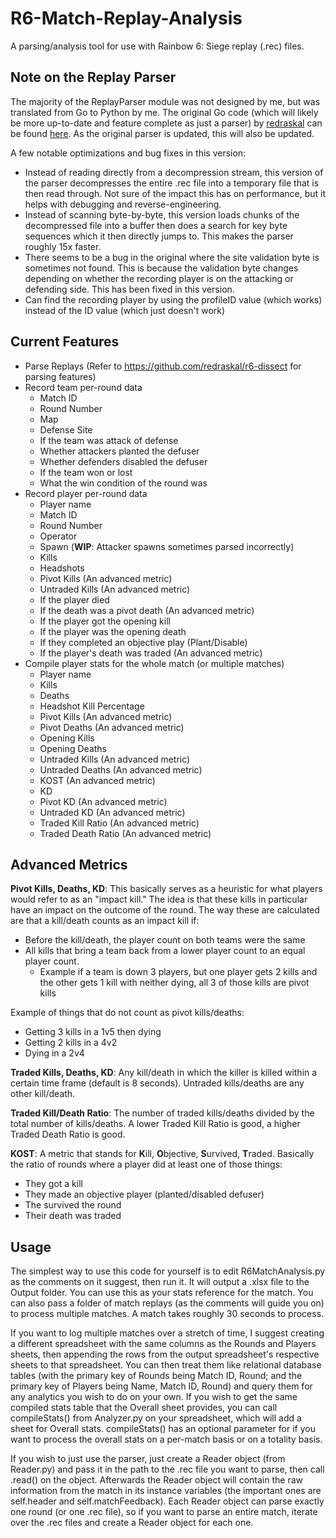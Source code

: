 # R6-Match-Replay-Analysis

A parsing/analysis tool for use with Rainbow 6: Siege replay (.rec) files.

## Note on the Replay Parser
The majority of the ReplayParser module was not designed by me, but was translated from Go to Python by me. 
The original Go code (which will likely be more up-to-date and feature complete as just a parser) by [redraskal](https://github.com/redraskal) can be found [here](https://github.com/redraskal/r6-dissect). 
As the original parser is updated, this will also be updated.

A few notable optimizations and bug fixes in this version:
- Instead of reading directly from a decompression stream, this version of the parser decompresses the entire .rec file into a temporary file that is then read through. Not sure of the impact this has on performance, but it helps with debugging and reverse-engineering.
- Instead of scanning byte-by-byte, this version loads chunks of the decompressed file into a buffer then does a search for key byte sequences which it then directly jumps to. This makes the parser roughly 15x faster.
- There seems to be a bug in the original where the site validation byte is sometimes not found. This is because the validation byte changes depending on whether the recording player is on the attacking or defending side. This has been fixed in this version.
- Can find the recording player by using the profileID value (which works) instead of the ID value (which just doesn't work)

## Current Features
- Parse Replays (Refer to https://github.com/redraskal/r6-dissect for parsing features)
- Record team per-round data
    - Match ID
    - Round Number
    - Map
    - Defense Site
    - If the team was attack of defense
    - Whether attackers planted the defuser
    - Whether defenders disabled the defuser
    - If the team won or lost
    - What the win condition of the round was
- Record player per-round data
    - Player name
    - Match ID
    - Round Number
    - Operator
    - Spawn (**WIP**: Attacker spawns sometimes parsed incorrectly)
    - Kills
    - Headshots
    - Pivot Kills (An advanced metric)
    - Untraded Kills (An advanced metric)
    - If the player died
    - If the death was a pivot death (An advanced metric)
    - If the player got the opening kill
    - If the player was the opening death
    - If they completed an objective play (Plant/Disable)
    - If the player's death was traded (An advanced metric)
- Compile player stats for the whole match (or multiple matches)
    - Player name
    - Kills
    - Deaths
    - Headshot Kill Percentage
    - Pivot Kills (An advanced metric)
    - Pivot Deaths (An advanced metric)
    - Opening Kills
    - Opening Deaths
    - Untraded Kills (An advanced metric)
    - Untraded Deaths (An advanced metric)
    - KOST (An advanced metric)
    - KD
    - Pivot KD (An advanced metric)
    - Untraded KD (An advanced metric)
    - Traded Kill Ratio (An advanced metric)
    - Traded Death Ratio (An advanced metric)

## Advanced Metrics
**Pivot Kills, Deaths, KD**: This basically serves as a heuristic for what players would refer to as an "impact kill." The idea is that these kills in particular have an impact on the outcome of the round.
The way these are calculated are that a kill/death counts as an impact kill if: 
- Before the kill/death, the player count on both teams were the same
- All kills that bring a team back from a lower player count to an equal player count.
    - Example if a team is down 3 players, but one player gets 2 kills and the other gets 1 kill with neither dying, all 3 of those kills are pivot kills

Example of things that do not count as pivot kills/deaths:
- Getting 3 kills in a 1v5 then dying
- Getting 2 kills in a 4v2
- Dying in a 2v4

**Traded Kills, Deaths, KD**: Any kill/death in which the killer is killed within a certain time frame (default is 8 seconds). Untraded kills/deaths are any other kill/death.

**Traded Kill/Death Ratio**: The number of traded kills/deaths divided by the total number of kills/deaths. A lower Traded Kill Ratio is good, a higher Traded Death Ratio is good.

**KOST**: A metric that stands for **K**ill, **O**bjective, **S**urvived, **T**raded. Basically the ratio of rounds where a player did at least one of those things:
- They got a kill
- They made an objective player (planted/disabled defuser)
- The survived the round
- Their death was traded

## Usage
The simplest way to use this code for yourself is to edit R6MatchAnalysis.py as the comments on it suggest, then run it. It will output a .xlsx file to the Output folder.
You can use this as your stats reference for the match. You can also pass a folder of match replays (as the comments will guide you on) to process multiple matches. A match takes roughly 30 seconds to process.

If you want to log multiple matches over a stretch of time, I suggest creating a different spreadsheet with the same columns as the Rounds and Players sheets,
then appending the rows from the output spreadsheet's respective sheets to that spreadsheet. You can then treat them like relational database tables 
(with the primary key of Rounds being Match ID, Round; and the primary key of Players being Name, Match ID, Round) and query them for any analytics you wish to do on your own.
If you wish to get the same compiled stats table that the Overall sheet provides, you can call compileStats() from Analyzer.py on your spreadsheet, which will add a sheet for Overall stats.
compileStats() has an optional parameter for if you want to process the overall stats on a per-match basis or on a totality basis. 

If you wish to just use the parser, just create a Reader object (from Reader.py) and pass it in the path to the .rec file you want to parse, then call .read() on the object. 
Afterwards the Reader object will contain the raw information from the match in its instance variables (the important ones are self.header and self.matchFeedback). 
Each Reader object can parse exactly one round (or one .rec file), so if you want to parse an entire match, iterate over the .rec files and create a Reader object for each one. 

